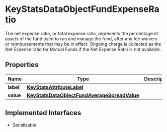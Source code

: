 

# KeyStatsDataObjectFundExpenseRatio

The net expense ratio, or total expense ratio, represents the percentage of assets of the fund used to run and manage the fund, after any fee waivers or reimbursements that may be in effect. Ongoing charge is collected as the Net Expense ratio for Mutual Funds if the Net Expense Ratio is not available.

## Properties

Name | Type | Description | Notes
------------ | ------------- | ------------- | -------------
**label** | [**KeyStatsAttributeLabel**](KeyStatsAttributeLabel.md) |  | 
**value** | [**KeyStatsDataObjectFundAverageSpreadValue**](KeyStatsDataObjectFundAverageSpreadValue.md) |  | 


## Implemented Interfaces

* Serializable



